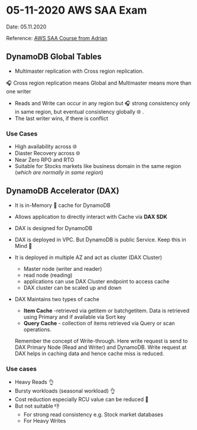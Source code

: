 # 05-11-2020 AWS SAA Exam

Date: 05.11.2020

Reference: [AWS SAA Course from Adrian](https://learn.cantrill.io/) 

## DynamoDB Global Tables

* Multimaster replication with Cross region replication.

:headphones: Cross region replication means Global and Multimaster means more than one writer

* Reads and Write can occur in any region but :headphones: strong consistency only in same region, but eventual consistency globally :globe_with_meridians: .
* The last writer wins, if there is conflict

### Use Cases

* High availability across :globe_with_meridians:
* Diaster Recovery across :globe_with_meridians:
* Near Zero RPO and RTO
* Suitable for Stocks markets like business domain in the same region (_which are normally in same region_) 

## DynamoDB Accelerator (DAX)

* It is in-Memory :muscle: cache for DynamoDB
* Allows application to directly interact with Cache via **DAX SDK**
* DAX is designed for DynamoDB
* DAX is deployed in VPC. But DynamoDB is public Service. Keep this in Mind 🧠
* It is deployed in multiple AZ and act as cluster (DAX Cluster)
  * Master node (writer and reader)
  * read node (reading)
  * applications can use DAX Cluster endpoint to access cache
  * DAX cluster can be scaled up and down
* DAX Maintains two types of cache
  * **Item Cache** -retrieved via getitem or batchgetitem. Data is retrieved using Primary and if available via Sort key
  * **Query Cache** - collection of items retrieved via Query or scan operations.
  
  Remember the concept of Write-through. Here write request is send to DAX Primary Node (Read and Writer) and DynamoDB. Write request at DAX helps in caching data and hence cache miss is reduced.

### Use cases

* Heavy Reads :ok_hand:
* Bursty workloads (seasonal workload) :ok_hand:
* Cost reduction especially RCU value can be reduced :metal:
* But not suitable :thumbsdown:
  * For strong read consistency e.g. Stock market databases
  * For Heavy Writes